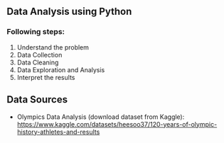 ## Data Analysis using Python

### Following steps:

  1. Understand the problem
  2. Data Collection
  3. Data Cleaning
  4. Data Exploration and Analysis
  5. Interpret the results


## Data Sources

- Olympics Data Analysis (download dataset from Kaggle): https://www.kaggle.com/datasets/heesoo37/120-years-of-olympic-history-athletes-and-results
